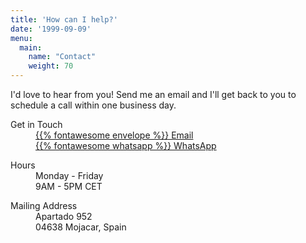 ```yaml
---
title: 'How can I help?'
date: '1999-09-09'
menu:
  main:
    name: "Contact"
    weight: 70
---
```


I'd love to hear from you! Send me an email and I'll get back to you to
schedule a call within one business day.

<div class="d-flex justify-content-between mt-5">
    <dl>
        <dt>Get in Touch</dt>
        <dd>
            <a href="mailto:geert.eltink@gmail.com" aria-label="Email">
                {{% fontawesome envelope %}} Email
            </a>
            <br />
            <a href="https://wa.me/34673288434" aria-label="WhatsApp">
                {{% fontawesome whatsapp %}} WhatsApp
            </a>
        </dd>
    </dl>
    <dl>
        <dt>Hours</dt>
        <dd>
            Monday - Friday<br />
            9AM - 5PM CET
        </dd>
    </dl>
    <dl>
        <dt>Mailing Address</dt>
        <dd>
            Apartado 952<br />
            04638 Mojacar, Spain
        </dd>
    </dl>
</div>
